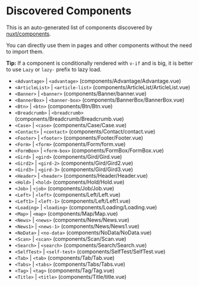 # Discovered Components

This is an auto-generated list of components discovered by [nuxt/components](https://github.com/nuxt/components).

You can directly use them in pages and other components without the need to import them.

**Tip:** If a component is conditionally rendered with `v-if` and is big, it is better to use `Lazy` or `lazy-` prefix to lazy load.

- `<Advantage>` | `<advantage>` (components/Advantage/Advantage.vue)
- `<ArticleList>` | `<article-list>` (components/ArticleList/ArticleList.vue)
- `<Banner>` | `<banner>` (components/Banner/banner.vue)
- `<BannerBox>` | `<banner-box>` (components/BannerBox/BannerBox.vue)
- `<Btn>` | `<btn>` (components/Btn/Btn.vue)
- `<Breadcrumb>` | `<breadcrumb>` (components/Breadcrumb/Breadcrumb.vue)
- `<Case>` | `<case>` (components/Case/Case.vue)
- `<Contact>` | `<contact>` (components/Contact/contact.vue)
- `<Footer>` | `<footer>` (components/Footer/Footer.vue)
- `<Form>` | `<form>` (components/Form/form.vue)
- `<FormBox>` | `<form-box>` (components/FormBox/FormBox.vue)
- `<Gird>` | `<gird>` (components/Gird/Gird.vue)
- `<Gird2>` | `<gird-2>` (components/Gird/Gird2.vue)
- `<Gird3>` | `<gird-3>` (components/Gird/Gird3.vue)
- `<Header>` | `<header>` (components/Header/Header.vue)
- `<Hold>` | `<hold>` (components/Hold/Hold.vue)
- `<Job>` | `<job>` (components/Job/Job.vue)
- `<Left>` | `<left>` (components/Left/Left.vue)
- `<Left1>` | `<left-1>` (components/Left/Left1.vue)
- `<Loading>` | `<loading>` (components/Loading/Loading.vue)
- `<Map>` | `<map>` (components/Map/Map.vue)
- `<News>` | `<news>` (components/News/News.vue)
- `<News1>` | `<news-1>` (components/News/News1.vue)
- `<NoData>` | `<no-data>` (components/NoData/NoData.vue)
- `<Scan>` | `<scan>` (components/Scan/Scan.vue)
- `<Search>` | `<search>` (components/Search/Search.vue)
- `<SelfTest>` | `<self-test>` (components/SelfTest/SelfTest.vue)
- `<Tab>` | `<tab>` (components/Tab/Tab.vue)
- `<Tabs>` | `<tabs>` (components/Tabs/Tabs.vue)
- `<Tag>` | `<tag>` (components/Tag/Tag.vue)
- `<Title>` | `<title>` (components/Title/title.vue)
